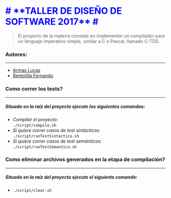 <h1 style="color:blue"> # **TALLER DE DISEÑO DE SOFTWARE 2017** # </h1>

>El proyecto de la materia consiste en implementar un compilador para un lenguaje
>imperativo simple, similar a C o Pascal, llamado C-TDS.


### Autores: ###
____
- [Armas Lucas](https://github.com/larmas "Perfil GitHub")
- [Bentolilla Fernando](https://github.com/fernando13 "Perfil GitHub")

### Como correr los tests? ###
____
##### Situado en la raíz del proyecto ejecute los siguientes comandos: #####
* *Compilar el proyecto:*\
 `./script/compile.sh`
* *Si quiere correr casos de test sintácticos:*\
 `./script/runTestSintactico.sh`
* *Si quiere correr casos de test semánticos:*\
 `./script/runTestSemantico.sh`

### Como eliminar archivos generados en la etapa de compilación? ###
____
##### Situado en la raíz del proyecto ejecute el siguiente comando: #####
* `./script/clear.sh`
